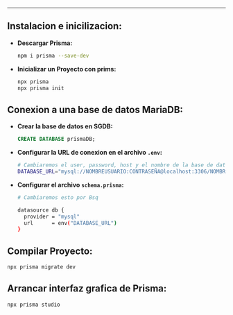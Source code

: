 
---

## Instalacion e inicilizacion:

- **Descargar Prisma:**
	
	```bash
	npm i prisma --save-dev
	```
	
- **Inicializar un Proyecto con prims:**
	
	```bash
	npx prisma
	npx prisma init
	```

## Conexion a una base de datos MariaDB:

- **Crear la base de datos en SGDB:**
	```sql
	CREATE DATABASE prismaDB;
	```

- **Configurar la URL de conexion en el archivo `.env`:**
	```bash
	# Cambiaremos el user, password, host y el nombre de la base de datos 
	DATABASE_URL="mysql://NOMBREUSUARIO:CONTRASEÑA@localhost:3306/NOMBREDB?schema=public"
	```

- **Configurar el archivo  `schema.prisma`:**
	```bash
	# Cambiaremos esto por Bsq
	
	datasource db {
	  provider = "mysql"
	  url      = env("DATABASE_URL")
	}
	```


## Compilar Proyecto:

```bash
npx prisma migrate dev
```


## Arrancar interfaz grafica de Prisma:

```bash
npx prisma studio
```
